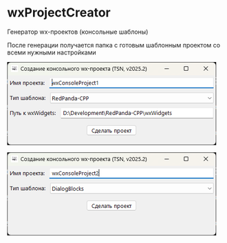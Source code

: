 # wxProjectCreator
Генератор wx-проектов (консольные шаблоны)

После генерации получается папка с готовым шаблонным проектом со всеми нужными настройками

![srcreenshot](screenshot1.png)

![srcreenshot](screenshot2.png)

